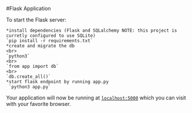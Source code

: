 #Flask Application

To start the Flask server:

    *install dependencies (Flask and SQLalchemy NOTE: this project is curretly configured to use SQLite)
    `pip install -r requirements.txt`
    *create and migrate the db
    <br>
    `python3`
    <br>
    `from app import db`
    <br>
    `db.create_all()`
    *start flask endpoint by running app.py
     `python3 app.py`


Your application will now be running at [`localhost:5000`](http://localhost:5000) which you can visit with your favorite browser.